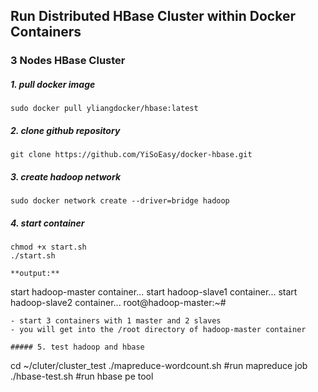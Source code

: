 ## Run Distributed HBase Cluster within Docker Containers


### 3 Nodes HBase Cluster

##### 1. pull docker image

```
sudo docker pull yliangdocker/hbase:latest
```

##### 2. clone github repository

```
git clone https://github.com/YiSoEasy/docker-hbase.git
```

##### 3. create hadoop network

```
sudo docker network create --driver=bridge hadoop
```

##### 4. start container

```
chmod +x start.sh
./start.sh

**output:**

```
start hadoop-master container...
start hadoop-slave1 container...
start hadoop-slave2 container...
root@hadoop-master:~# 
```
- start 3 containers with 1 master and 2 slaves
- you will get into the /root directory of hadoop-master container

##### 5. test hadoop and hbase

```
cd ~/cluter/cluster_test
./mapreduce-wordcount.sh 	#run mapreduce job
./hbase-test.sh 	#run hbase pe tool
```